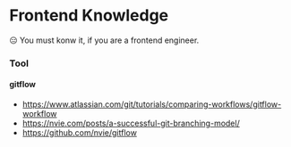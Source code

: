 # Frontend Knowledge
😑 You must konw it, if you are a frontend engineer. 

### Tool

#### gitflow
 - https://www.atlassian.com/git/tutorials/comparing-workflows/gitflow-workflow
 - https://nvie.com/posts/a-successful-git-branching-model/
 - https://github.com/nvie/gitflow
